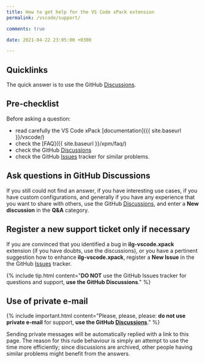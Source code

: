 ```yaml
---
title: How to get help for the VS Code xPack extension
permalink: /vscode/support/

comments: true

date: 2021-04-22 23:05:00 +0300

---
```


## Quicklinks

The quick answer is to use the
GitHub [Discussions](https://github.com/xpack/vscode-xpack-extension-ts/discussions/).

## Pre-checklist

Before asking a question:

- read carefully the VS Code xPack [documentation]({{ site.baseurl }}/vscode/)
- check the [FAQ]({{ site.baseurl }}/xpm/faq/)
- check the GitHub [Discussions](https://github.com/xpack/vscode-xpack-extension-ts/discussions/)
- check the
GitHub [Issues](https://github.com/xpack/vscode-xpack-extension-ts/issues/)
tracker for similar problems.

## Ask questions in GitHub Discussions

If you still could not find an answer, if you have interesting use
cases, if you have custom configurations, and generally if you have
any experience that you want to share with others, use the
GitHub [Discussions](https://github.com/xpack/vscode-xpack-extension-ts/discussions/),
and enter a **New discussion** in the **Q&A** category.

## Register a new support ticket only if necessary

If you are convinced that you identified a bug in **ilg-vscode.xpack**
extension
(if you have doubts, use the discussions),
or you have a pertinent suggestion how to enhance **ilg-vscode.xpack**,
register a **New Issue** in the the
GitHub [Issues](https://github.com/xpack/vscode-xpack-extension-ts/issues/)
tracker.

{% include tip.html content="**DO NOT** use the GitHub Issues tracker
for questions and support, **use the GitHub Discussions**." %}

## Use of private e-mail

{% include important.html content="Please, please, please: **do not use
private e-mail** for support, **use the
GitHub [Discussions](https://github.com/xpack/vscode-xpack-extension-ts/discussions/)**." %}

Sending private messages will be automatically replied with
a link to this page.
The reason for this rude behaviour is simply an attempt to use
the time more efficiently; since discussions are archived, other people
having similar problems might benefit from the answers.
